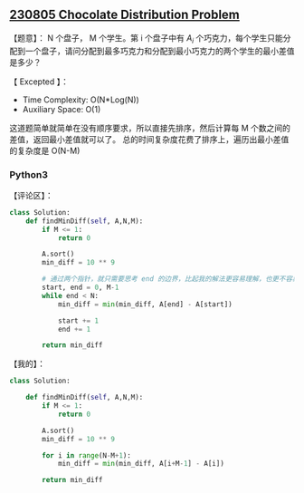 ## [230805 Chocolate Distribution Problem](https://practice.geeksforgeeks.org/problems/chocolate-distribution-problem3825/1)

【题意】： N 个盘子， M 个学生。第 i 个盘子中有  $A_i$ 个巧克力，每个学生只能分配到一个盘子，请问分配到最多巧克力和分配到最小巧克力的两个学生的最小差值是多少？

【 Excepted 】：
- Time Complexity: O(N*Log(N))
- Auxiliary Space: O(1)

这道题简单就简单在没有顺序要求，所以直接先排序，然后计算每 M 个数之间的差值，返回最小差值就可以了。
总的时间复杂度花费了排序上，遍历出最小差值的复杂度是 O(N-M)

### Python3

【评论区】：
```py
class Solution:
    def findMinDiff(self, A,N,M):
        if M <= 1:
            return 0

        A.sort()
        min_diff = 10 ** 9

        # 通过两个指针，就只需要思考 end 的边界，比起我的解法更容易理解，也更不容易出错！
        start, end = 0, M-1
        while end < N:
            min_diff = min(min_diff, A[end] - A[start])

            start += 1
            end += 1

        return min_diff
```

【我的】：
```py
class Solution:

    def findMinDiff(self, A,N,M):
        if M <= 1:
            return 0

        A.sort()
        min_diff = 10 ** 9

        for i in range(N-M+1):
            min_diff = min(min_diff, A[i+M-1] - A[i])

        return min_diff
```